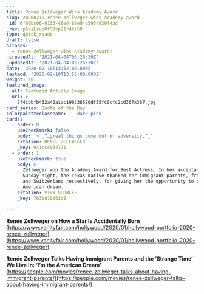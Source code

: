 ```yaml
---
title: Renee Zellweger Wins Academy Award
slug: 20200210-renee-zellweger-wins-academy-award
_id: 6f60bc06-9133-46e4-80ed-d5954939f4ad
_rev: p5oiLzuoOfR9bp21r4ki5R
type: quick_reads
draft: false
aliases:
  - renee-zellweger-wins-academy-award/
_createdAt: '2021-04-04T06:26:30Z'
_updatedAt: '2021-04-04T06:26:30Z'
date: '2020-02-10T13:52:00.000Z'
lastmod: '2020-02-10T13:52:00.000Z'
weight: 50
featured_image:
  alt: Featured Article Image
  url: >-
    7f4cbbfb462a42a1ac190238520df55fc0cfc2cd367x367.jpg
card_series: Quote of the Day
colorpaletteclassname: '--dark-pink'
cards:
  - order: 0
    useCheckmark: false
    body: '> _“…great things come out of adversity.”_'
    citation: RENÉE ZELLWEGER
    _key: 941ccc032171
  - order: 1
    useCheckmark: true
    body: >-
      Zellweger won the Academy Award for Best Actress. In her acceptance speech
      Sunday night, the Texas native thanked her immigrant parents, from Norway
      and Switzerland respectively, for giving her the opportunity to pursue the
      American dream.
    citation: VIEW SOURCES
    _key: 763c810d63d8

---
```

**Renée Zellweger on How a Star Is Accidentally Born**  
[https://www.vanityfair.com/hollywood/2020/01/hollywood-portfolio-2020-renee-zellweger](https://www.vanityfair.com/hollywood/2020/01/hollywood-portfolio-2020-renee-zellweger)

**Renée Zellweger Talks Having Immigrant Parents and the ‘Strange Time’ We Live In: ‘I’m the American Dream’**  
[https://people.com/movies/renee-zellweger-talks-about-having-immigrant-parents/](https://people.com/movies/renee-zellweger-talks-about-having-immigrant-parents/)